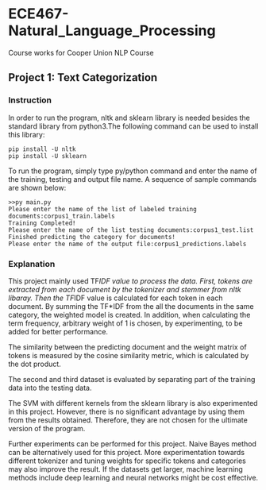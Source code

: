 # ECE467-Natural_Language_Processing
Course works for Cooper Union NLP Course
## Project 1: Text Categorization
### Instruction
In order to run the program, nltk and sklearn library is needed besides the standard library from python3.The following command can be used to install this library:
```
pip install -U nltk
pip install -U sklearn
```

To run the program, simply type py/python command and enter the name of the training, testing and output file name. A sequence of sample commands are shown below:

```
>>py main.py
Please enter the name of the list of labeled training documents:corpus1_train.labels
Training Completed!
Please enter the name of the list testing documents:corpus1_test.list
Finished predicting the category for documents!
Please enter the name of the output file:corpus1_predictions.labels
```

### Explanation
This project mainly used TF*IDF value to process the data. First, tokens are extracted from each document by the tokenizer and stemmer from nltk libaray. Then the TF*IDF value is calculated for each token in each document. By summing the TF*IDF from the all the documents in the same category, the weighted model is created. In addition, when calculating the term frequency, arbitrary weight of 1 is chosen, by experimenting, to be added for better performance.

The similarity between the predicting document and the weight matrix of tokens is measured by the cosine similarity metric, which is calculated by the dot product.

The second and third dataset is evaluated by separating part of the training data into the testing data.

The SVM with different kernels from the sklearn library is also experimented in this project. However, there is no significant advantage by using them from the results obtained. Therefore, they are not chosen for the ultimate version of the program.

Further experiments can be performed for this project. Naive Bayes method can be alternatively used for this project. More experimentation towards different tokenizer and tuning weights for specific tokens and categories may also improve the result. If the datasets get larger, machine learning methods include deep learning and neural networks might be cost effective. 

